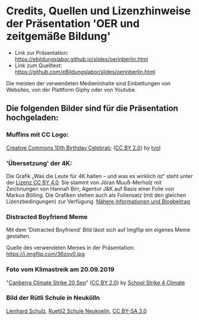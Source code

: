 # Credits, Quellen und Lizenzhinweise der Präsentation 'OER und zeitgemäße Bildung'

* Link zur Präsentation: https://ebildungslabor.github.io/slides/oerinberlin.html
* Link zum Quelltext: https://github.com/eBildungslabor/slides/oerinberlin.html

Die meisten der verwendeten Medieninhalte sind Einbettungen von Websites, von der Plattform Giphy oder von Youtube. 

## Die folgenden Bilder sind für die Präsentation hochgeladen:

### Muffins mit CC Logo:

<a href='https://www.flickr.com/photos/sixteenmilesofstring/8256206923/' target='_blank'>Creative Commons 10th Birthday Celebrati</a>;&nbsp;(<a rel='license' href='https://creativecommons.org/licenses/by/2.0/' target='_blank'>CC BY 2.0</a>)&nbsp;by&nbsp;<a xmlns:cc='http://creativecommons.org/ns#' rel='cc:attributionURL' property='cc:attributionName' href='https://www.flickr.com/people/sixteenmilesofstring/' target='_blank'>tvol</a>

### 'Übersetzung' der 4K:

Die Grafik „Was die Leute für 4K halten – und was es wirklich ist“ steht unter der [Lizenz CC BY 4.0](https://creativecommons.org/licenses/by/4.0/deed.de). Sie stammt von Jöran Muuß-Merholz mit Zeichnungen von Hannah Birr, Agentur J&K auf Basis einer Folie von Markus Bölling. Die Grafiken stehen auch als Foliensatz (mit den gleichen Lizenzbedingungen) zur Verfügung. [Nähere Informationen und Blogbeitrag](https://www.joeran.de/die-4k-skills-was-meint-kreativitaet-kritisches-denken-kollaboration-kommunikation/)

### Distracted Boyfriend Meme

Mit dem 'Distracted Boyfriend' Bild lässt sich auf Imgflip ein eigenes Meme gestalten. 

Quelle des verwendeten Memes in der Präsentation: 
https://i.imgflip.com/36zoy0.jpg

### Foto vom Klimastreik am 20.09.2019

&quot;<a href='https://www.flickr.com/photos/160136040@N02/48762988006/' target='_blank'>Canberra Climate Strike 20 Sep</a>&quot;&nbsp;(<a rel='license' href='https://creativecommons.org/licenses/by/2.0/' target='_blank'>CC BY 2.0</a>)&nbsp;by&nbsp;<a xmlns:cc='http://creativecommons.org/ns#' rel='cc:attributionURL' property='cc:attributionName' href='https://www.flickr.com/people/160136040@N02/' target='_blank'>School Strike 4 Climate</a>

### Bild der Rütli Schule in Neukölln

<a href="https://commons.wikimedia.org/wiki/User:Lienhard_Schulz">Lienhard Schulz</a>, <a href="https://commons.wikimedia.org/wiki/File:Ruetli2_Schule_Neukoelln.JPG">Ruetli2 Schule Neukoelln</a>, <a href="https://creativecommons.org/licenses/by-sa/3.0/legalcode" rel="license">CC BY-SA 3.0</a> 

### 

